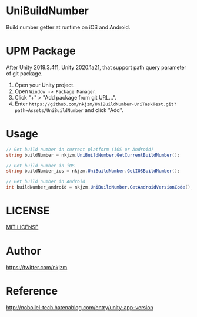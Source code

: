 # UniBuildNumber

Build number getter at runtime on iOS and Android.

# UPM Package

After Unity 2019.3.4f1, Unity 2020.1a21, that support path query parameter of git package. 

1. Open your Unity project.
2. Open `Window -> Package Manager`.
3. Click "+" > "Add package from git URL...".
4. Enter `https://github.com/nkjzm/UniBuildNumber-UniTaskTest.git?path=Assets/UniBuildNumber` and click "Add".

# Usage

```.cs
// Get build number in current platform (iOS or Android)
string buildNumber = nkjzm.UniBuildNumber.GetCurrentBuildNumber();

// Get build number in iOS
string buildNumber_ios = nkjzm.UniBuildNumber.GetIOSBuildNumber();

// Get build number in Android
int buildNumber_android = nkjzm.UniBuildNumber.GetAndroidVersionCode();
```

# LICENSE

[MIT LICENSE](https://github.com/nkjzm/UniBuildNumber/blob/master/LICENSE)

# Author

https://twitter.com/nkjzm

# Reference

http://nobollel-tech.hatenablog.com/entry/unity-app-version
